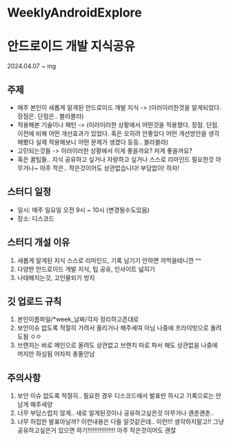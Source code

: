 # WeeklyAndroidExplore

# 안드로이드 개발 지식공유
2024.04.07 ~ ing

## 주제
* 매주 본인이 새롭게 알게된 안드로이드 개발 지식
-> (이러이러한것을 알게되었다. 장점은. 단점은.. 블라블라)
* 적용해본 기술이나 패턴
-> (이러이러한 상황에서 어떤것을 적용했다. 장점. 단점. 이전에 비해 어떤 개선효과가 있었다. 혹은 오히려 안좋았다 어떤 개선방안을 생각해봤다 실제 적용해보니 어떤 문제가 생겼다 등등.. 블라블라)
* 고민되는것들
-> 이러이러한 상황에서 이게 좋을까요? 저게 좋을까요?
* 혹은 꿀팁들.. 
지식 공유하고 싶거나 자랑하고 싶거나 스스로 리마인드 필요한것 아무거나~
아주 작은.. 작은것이어도 상관없습니다! 부담없이! 하자!

## 스터디 일정
* 일시: 매주 일요일 오전 9시 ~ 10시 (변경될수도있음)
* 장소: 디스코드

## 스터디 개설 이유
1. 새롭게 알게된 지식 스스로 리마인드, 기록 남기기 안하면 까먹을테니깐 ^^
2. 다양한 안드로이드 개발 지식, 팁 공유, 인사이트 넓히기
3. 나태해지는것, 고인물되기 방지

## 깃 업로드 규칙
1. 본인이름파일/*week_날짜/각자 정리하고픈대로
2. 보안이슈 없도록 적절히 가려서 올리거나 해주세여 아님 나중에 프라이빗으로 돌려도됨 ㅇㅇ
3. 브랜치는 바로 메인으로 올려도 상관없고 브랜치 따로 파서 해도 상관없음 나중에 머지만 하심됨 어차피 충돌안남

## 주의사항
1. 보안 이슈 없도록 적절히.. 필요한 경우 디스코드에서 발표만 하시고 기록으로는 안남게 해주세양
2. 너무 부담스럽지 않게.. 새로 알게된것이나 공유하고싶은것 아무거나 괜춘괜춘..
3. 너무 허접한 발표아닐까? 이런내용은 다들 알것같은데.. 이런!!! 생각하지말고!! 그냥
공유하고싶은거 있으면 하기!!!!!!!!!!!!!!!! 아주 작은것이어도 괜찮
